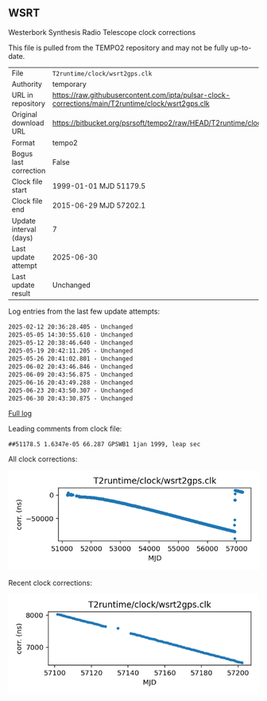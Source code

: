 
## WSRT

Westerbork Synthesis Radio Telescope clock corrections

This file is pulled from the TEMPO2 repository and may not be fully
up-to-date.

|     |     |
|:--- |:--- |
| File | `T2runtime/clock/wsrt2gps.clk` |
| Authority | temporary |
| URL in repository | <https://raw.githubusercontent.com/ipta/pulsar-clock-corrections/main/T2runtime/clock/wsrt2gps.clk> |
| Original download URL | <https://bitbucket.org/psrsoft/tempo2/raw/HEAD/T2runtime/clock/wsrt2gps.clk> |
| Format | tempo2 |
| Bogus last correction | False |
| Clock file start | 1999-01-01 MJD 51179.5 |
| Clock file end | 2015-06-29 MJD 57202.1 |
| Update interval (days) | 7 |
| Last update attempt | 2025-06-30 |
| Last update result | Unchanged |

Log entries from the last few update attempts:
```
2025-02-12 20:36:28.405 - Unchanged
2025-05-05 14:30:55.610 - Unchanged
2025-05-12 20:38:46.640 - Unchanged
2025-05-19 20:42:11.205 - Unchanged
2025-05-26 20:41:02.801 - Unchanged
2025-06-02 20:43:46.846 - Unchanged
2025-06-09 20:43:56.875 - Unchanged
2025-06-16 20:43:49.288 - Unchanged
2025-06-23 20:43:50.307 - Unchanged
2025-06-30 20:43:30.875 - Unchanged
```
[Full log](https://raw.githubusercontent.com/ipta/pulsar-clock-corrections/main/log/T2runtime/clock/wsrt2gps.clk.log)

Leading comments from clock file:

    ##51178.5 1.6347e-05 66.287 GPSWB1 1jan 1999, leap sec



All clock corrections:

![plot of all clock corrections](wsrt2gps.clk.png "All corrections")

Recent clock corrections:

![plot of recent clock corrections](wsrt2gps.clk.short.png "Recent corrections")

